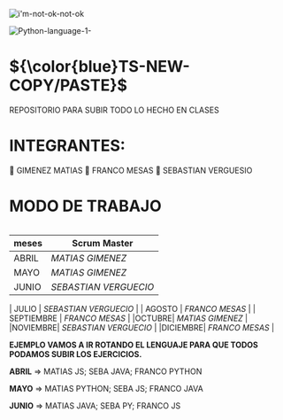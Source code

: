 
![i'm-not-ok-not-ok](https://user-images.githubusercontent.com/106162059/233731615-e9d6d929-ed5d-4b60-8dec-b8049caf5622.gif)

 
![Python-language-1-](https://github.com/CodeSystem2022/TS-NEW-COPY-PASTE/assets/106162059/7068c5cc-71d3-4e29-afb6-59b9a3c16c66)



# ${\color{blue}TS-NEW-COPY/PASTE}$ 


REPOSITORIO PARA SUBIR TODO LO HECHO EN CLASES





# INTEGRANTES:


🧑 GIMENEZ MATIAS
🧑 FRANCO MESAS
🧑 SEBASTIAN VERGUESIO

# MODO DE TRABAJO

<table class="table">
  <thead>
    
  </thead>
  <tbody>
   
  </tbody>
</table>



| **meses** | **Scrum Master** |
| ---- | ---- |
| ABRIL | *MATIAS GIMENEZ* |
| MAYO | *MATIAS GIMENEZ* |
| JUNIO | *SEBASTIAN VERGUECIO* |

| JULIO | *SEBASTIAN VERGUECIO* |
| AGOSTO  | *FRANCO MESAS* |
| SEPTIEMBRE | *FRANCO MESAS* |
|OCTUBRE| *MATIAS GIMENEZ* |
|NOVIEMBRE| *SEBASTIAN VERGUECIO* |
|DICIEMBRE| *FRANCO MESAS* |










 
<strong>EJEMPLO VAMOS A IR ROTANDO EL LENGUAJE PARA QUE TODOS PODAMOS SUBIR LOS EJERCICIOS.</strong>


<strong>ABRIL</strong> => MATIAS JS; SEBA JAVA; FRANCO PYTHON

<strong>MAYO</strong> => MATIAS PYTHON; SEBA JS; FRANCO JAVA

<strong>JUNIO</strong> => MATIAS JAVA; SEBA  PY; FRANCO JS




